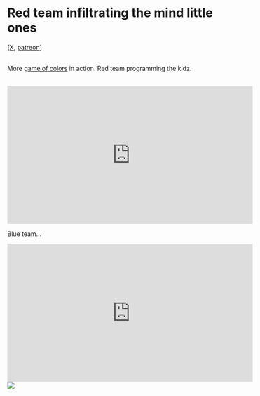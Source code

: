 # Red team infiltrating the mind little ones 

<div class="container">
[<a href="https://x.com/lcordier_x" target="_blank">X</a>,
<a href="https://www.patreon.com/louiscordier" target="_blank">patreon</a>]
</div>
<br/>

More <a href="https://www.louiscordier.com/the_3_book_of_louis/#game-of-colors">game of colors</a> in action.
Red team programming the kidz.

<br/>

<iframe width="560" height="315" src="https://www.youtube.com/embed/PBwPw7ck4eU?si=5GrpdTFL2i-Jl74C" title="YouTube video player" frameborder="0" allow="accelerometer; autoplay; clipboard-write; encrypted-media; gyroscope; picture-in-picture; web-share" referrerpolicy="strict-origin-when-cross-origin" allowfullscreen></iframe>

<br/>

Blue team...

<iframe width="560" height="315" src="https://www.youtube.com/embed/BfQLHS913E0?si=w6xRDUPXoi2DGUde" title="YouTube video player" frameborder="0" allow="accelerometer; autoplay; clipboard-write; encrypted-media; gyroscope; picture-in-picture; web-share" referrerpolicy="strict-origin-when-cross-origin" allowfullscreen></iframe>

<br/>

<img src="https://louiscordier.com/fin.jpg?blog=20250113">
